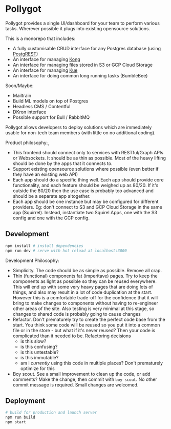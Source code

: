 # Pollygot

Pollygot provides a single UI/dashboard for your team to perform various tasks. Wherever possible it plugs into existing opensource solutions.

This is a monorepo that includes:

- A fully customisable CRUD interface for any Postgres database (using [PostgREST](https://postgrest.org/en/v5.0/api.html))
- An interface for managing [Kong](https://github.com/Kong/kong)
- An interface for managing files stored in S3 or GCP Cloud Storage
- An interface for managing [Kue](https://github.com/Automattic/kue)
- An interface for doing common long running tasks (BumbleBee)

Soon/Maybe:

- Mailtrain
- Build ML models on top of Postgres
- Headless CMS / Contentful
- DKron interface
- Possible support for Bull / RabbitMQ

Pollygot allows developers to deploy solutions which are immediately usable for non-tech team members (with little on no additional coding).

Product philosophy:̨

- This frontend should connect only to services with RESTful/Graph APIs or Websockets. It should be as thin as possible. Most of the heavy lifting should be done by the apps that it connects to.
- Support existing opensource solutions where possible (even better if they have an existing web API)
- Each app should do a specific thing well. Each app should provide core functionality, and each feature should be weighed up as 80/20. If it's outside the 80/20 then the use case is probably too advanced and should be a separate app altogether.
- Each app should be one instance but may be configured for different providers. Eg: don't connect to S3 and GCP Cloud Storage in the same app (Squirrel). Instead, instantiate two Squirel Apps, one with the S3 config and one with the GCP config.

## Development

```bash
npm install # install dependencies
npm run dev # serve with hot reload at localhost:3000
```

Development Philosophy:

- Simplicity. The code should be as simple as possible. Remove all crap.
- Thin (functional) components fat (imperitave) pages. Try to keep the components as light as possible so they can be reused everywhere. This will end up with some very heavy pages that are doing lots of things, and also may result in a lot of code duplication at the start. However this is a comfortable trade-off for the confidence that it will bring to make changes to components without having to re-engineer other areas of the site. Also testing is very minimal at this stage, so changes to shared code is probably going to cause changes
- Refactor. Don't prematurely try to create the perfect code base from the start. You think some code will be reused so you put it into a common file or in the store - but what if it's never reused? Then your code is complicated than it needed to be. Refactoring decisions
  - is this slow?
  - is this confusing?
  - is this untestable?
  - is this immutable?
  - am I _currently_ using this code in multiple places? Don't prematurely optimize for this
- Boy scout. See a small improvement to clean up the code, or add comments? Make the change, then commit with `boy scout`. No other commit message is required. Small changes are welcomed.

## Deployment

```bash
# build for production and launch server
npm run build
npm start
```
